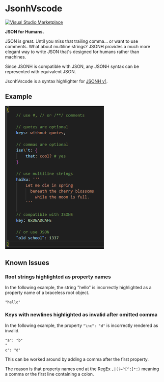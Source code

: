 # JsonhVscode

[![Visual Studio Marketplace](https://img.shields.io/visual-studio-marketplace/i/Joyless.jsonh-vscode)](https://marketplace.visualstudio.com/items?itemName=Joyless.jsonh-vscode)

**JSON for Humans.**

JSON is great. Until you miss that trailing comma... or want to use comments. What about multiline strings?
JSONH provides a much more elegant way to write JSON that's designed for humans rather than machines.

Since JSONH is compatible with JSON, any JSONH syntax can be represented with equivalent JSON.

JsonhVscode is a syntax highlighter for [JSONH v1](https://github.com/jsonh-org/Jsonh).

## Example

<img src="https://github.com/jsonh-org/JsonhVscode/blob/main/Example.png?raw=true"/>

## Known Issues

### Root strings highlighted as property names

In the following example, the string "hello" is incorrectly highlighted as a property name of a braceless root object.
```jsonh
"hello"
```

### Keys with newlines highlighted as invalid after omitted comma

In the following example, the property `"\nc": "d"` is incorrectly rendered as invalid.
```jsonh
"a": "b"
"
c": "d"
```

This can be worked around by adding a comma after the first property.

The reason is that property names end at the RegEx `,|(?=^[^:]*:)` meaning a comma or the first line containing a colon.